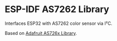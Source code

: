 # ESP-IDF AS7262 Library 

Interfaces ESP32 with AS7262 color sensor via I²C.

Based on [Adafruit AS726x Library](https://github.com/adafruit/Adafruit_AS726x).

